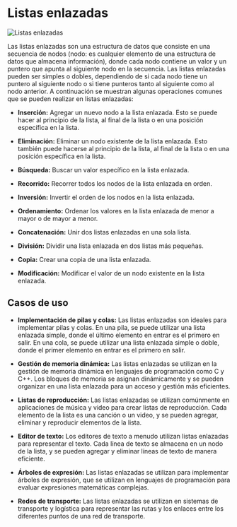 # Listas enlazadas
<picture>
  <img alt="Listas enlazadas" src="https://www.monografias.com/trabajos101/las-istas-enlazadas/image002.jpg">
</picture>

Las listas enlazadas son una estructura de datos que consiste en una secuencia de nodos (nodo: es cualquier elemento de una estructura de datos que almacena información), donde cada nodo contiene un valor y un puntero que apunta al siguiente nodo en la secuencia. Las listas enlazadas pueden ser simples o dobles, dependiendo de si cada nodo tiene un puntero al siguiente nodo o si tiene punteros tanto al siguiente como al nodo anterior. A continuación se muestran algunas operaciones comunes que se pueden realizar en listas enlazadas:

- **Inserción:** Agregar un nuevo nodo a la lista enlazada. Esto se puede hacer al principio de la lista, al final de la lista o en una posición específica en la lista.

- **Eliminación:** Eliminar un nodo existente de la lista enlazada. Esto también puede hacerse al principio de la lista, al final de la lista o en una posición específica en la lista.

- **Búsqueda:** Buscar un valor específico en la lista enlazada.

- **Recorrido:** Recorrer todos los nodos de la lista enlazada en orden.

- **Inversión:** Invertir el orden de los nodos en la lista enlazada.

- **Ordenamiento:** Ordenar los valores en la lista enlazada de menor a mayor o de mayor a menor.

- **Concatenación:** Unir dos listas enlazadas en una sola lista.

- **División:** Dividir una lista enlazada en dos listas más pequeñas.

- **Copia:** Crear una copia de una lista enlazada.

- **Modificación:** Modificar el valor de un nodo existente en la lista enlazada.

## Casos de uso
- **Implementación de pilas y colas:** Las listas enlazadas son ideales para implementar pilas y colas. En una pila, se puede utilizar una lista enlazada simple, donde el último elemento en entrar es el primero en salir. En una cola, se puede utilizar una lista enlazada simple o doble, donde el primer elemento en entrar es el primero en salir.

- **Gestión de memoria dinámica:** Las listas enlazadas se utilizan en la gestión de memoria dinámica en lenguajes de programación como C y C++. Los bloques de memoria se asignan dinámicamente y se pueden organizar en una lista enlazada para un acceso y gestión más eficientes.

- **Listas de reproducción:** Las listas enlazadas se utilizan comúnmente en aplicaciones de música y video para crear listas de reproducción. Cada elemento de la lista es una canción o un video, y se pueden agregar, eliminar y reproducir elementos de la lista.

- **Editor de texto:** Los editores de texto a menudo utilizan listas enlazadas para representar el texto. Cada línea de texto se almacena en un nodo de la lista, y se pueden agregar y eliminar líneas de texto de manera eficiente.

- **Árboles de expresión:** Las listas enlazadas se utilizan para implementar árboles de expresión, que se utilizan en lenguajes de programación para evaluar expresiones matemáticas complejas.

- **Redes de transporte:** Las listas enlazadas se utilizan en sistemas de transporte y logística para representar las rutas y los enlaces entre los diferentes puntos de una red de transporte. 
